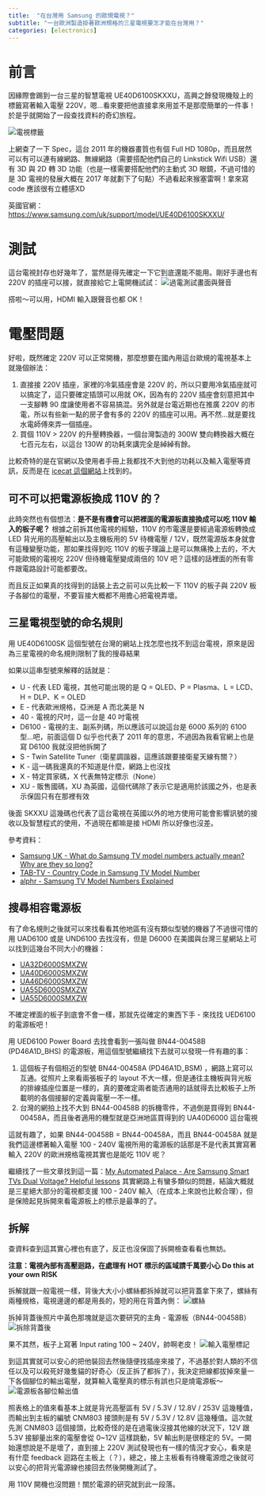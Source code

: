 ```yaml
---
title:  "在台灣用 Samsung 的歐規電視？"
subtitle: "一台歐洲製造掛著歐洲規格的三星電視要怎才能在台灣用？"
categories: [electronics]
---
```


# 前言
因緣際會踢到一台三星的智慧電視 UE40D6100SKXXU，高興之餘發現機殼上的標籤寫著輸入電壓 220V，嗯...看來要把他直接拿來用並不是那麼簡單的一件事！於是乎就開始了一段查找資料的奇幻旅程。

![電視標籤](/images/2021-01-SamsungTV/Label.jpg)

上網查了一下 Spec，這台 2011 年的機器畫質也有個 Full HD 1080p，而且居然可以有可以連有線網路、無線網路（需要搭配他們自己的 Linkstick Wifi USB）還有 3D 與 2D 轉 3D 功能（也是一樣需要搭配他們的主動式 3D 眼鏡，不過可惜的是 3D 電視的發展大概在 2017 年就劃下了句點）不過看起來猴塞雷啊！拿來寫 code 應該很有立體感XD

英國官網：https://www.samsung.com/uk/support/model/UE40D6100SKXXU/

# 測試
這台電視封存也好幾年了，當然是得先確定一下它到底還能不能用。剛好手邊也有 220V 的插座可以接，就直接給它上電開機試試：
![過電測試畫面與聲音](/images/2021-01-SamsungTV/PowerOn.jpg)

搭啦～可以用，HDMI 輸入跟聲音也都 OK！

# 電壓問題
好啦，既然確定 220V 可以正常開機，那麼想要在國內用這台歐規的電視基本上就幾個辦法：
  1. 直接接 220V 插座，家裡的冷氣插座會是 220V 的，所以只要用冷氣插座就可以搞定了，這只要確定插頭可以用就 OK，因為有的 220V 插座會刻意把其中一支腳轉 90 度讓使用者不容易搞混。另外就是台電近期也在推廣 220V 的市電，所以有些新一點的房子會有多的 220V 的插座可以用。再不然...就是要找水電師傅來弄一個插座。
  2. 買個 110V > 220V 的升壓轉換器，一個台灣製造的 300W 雙向轉換器大概在七百元左右，以這台 130W 的功耗來講完全是綽綽有餘。

比較奇特的是在官網以及使用者手冊上我都找不大到他的功耗以及輸入電壓等資訊，反而是在 [icecat 這個網站](https://icecat.biz/en/p/samsung/ue40d6100skxxu/tvs-ue40d6100-8917813.html)上找到的。

## 可不可以把電源板換成 110V 的？
此時突然也有個想法：**是不是有機會可以把裡面的電源板直接換成可以吃 110V 輸入的板子呢？**
根據之前拆其他電視的經驗，110V 的市電還是要經過電源板轉換成 LED 背光用的高壓輸出以及主機板用的 5V 待機電壓 / 12V，既然電源版本身就會有這種變壓功能，那如果找得到吃 110V 的板子理論上是可以無痛換上去的，不大可能歐規的電視吃 220V 但待機電壓變成兩倍的 10V 吧？這樣的話裡面的所有零件跟電路設計可能都要改。

而且反正如果真的找得到的話裝上去之前可以先比較一下 110V 的板子與 220V 板子各腳位的電壓，不要盲接大概都不用擔心把電視弄壞。

## 三星電視型號的命名規則
用 UE40D6100SK 這個型號在台灣的網站上找怎麼也找不到這台電視，原來是因為三星電視的命名規則限制了我的搜尋結果

如果以這串型號來解釋的話就是：
  * U - 代表 LED 電視，其他可能出現的是 Q = QLED、P = Plasma、L = LCD、H = DLP、K = OLED
  * E - 代表歐洲規格，亞洲是 A 而北美是 N
  * 40 - 電視的尺吋，這一台是 40 吋電視
  * D6100 - 電視的主、副系列碼，所以應該可以說這台是 6000 系列的 6100 型...吧，前面這個 D 似乎也代表了 2011 年的意思，不過因為我看官網上也是寫 D6100 我就沒把他拆開了
  * S - Twin Satellite Tuner（衛星調諧器，這應該跟要接衛星天線有關？）
  * K - 這一碼我還真的不知道是什麼，網路上也沒找
  * X - 特定買家碼，X 代表無特定標示（None）
  * XU - 販售國碼，XU 為英國，這個代碼除了表示它是適用於該國之外，也是表示保固只有在那裡有效

後面 SKXXU 這幾碼也代表了這台電視在英國以外的地方使用可能會影響訊號的接收以及智慧程式的使用，不過現在都嘛是接 HDMI 所以好像也沒差。

參考資料：
  * [Samsung UK - What do Samsung TV model numbers actually mean? Why are they so long?](https://www.samsung.com/uk/support/tv-audio-video/what-do-samsung-tv-model-numbers-actually-mean-why-are-they-so-long/)
  * [TAB-TV - Country Code in Samsung TV Model Number](https://en.tab-tv.com/?p=18100)
  * [alphr - Samsung TV Model Numbers Explained](https://www.alphr.com/technology/1007706/samsung-tv-model-numbers-explained/)

## 搜尋相容電源板
有了命名規則之後就可以來找看看其他地區有沒有類似型號的機器了不過很可惜的用 UAD6100 或是 UND6100 去找沒有，但是 D6000 在美國與台灣三星網站上可以找到這幾台不同大小的機器：
  * [UA32D6000SMXZW](https://www.samsung.com/tw/support/model/UA32D6000SMXZW/)
  * [UA40D6000SMXZW](https://www.samsung.com/tw/support/model/UA40D6000SMXZW/)
  * [UA46D6000SMXZW](https://www.samsung.com/tw/support/model/UA46D6000SMXZW/)
  * [UA55D6000SMXZW](https://www.samsung.com/tw/support/model/UA55D6000SMXZW/)
  * [UA55D6000SMXZW](https://www.samsung.com/tw/support/model/UA55D6000SMXZW/)

不確定裡面的板子到底會不會一樣，那就先從確定的東西下手 - 來找找 UED6100 的電源板吧！

用 UED6100 Power Board 去找會看到一張叫做 BN44-00458B (PD46A1D_BHS) 的電源板，用這個型號繼續找下去就可以發現一件有趣的事：
  1. 這個板子有個相近的型號 BN44-00458A (PD46A1D_BSM) ，網路上寫可以互通。從照片上來看兩張板子的 layout 不大一樣，但是通往主機板與背光板的排線插座位置是一樣的，真的要確定兩者能否通用的話就得去比較板子上所載明的各個接腳的定義與電壓一不一樣。
  2. 台灣的網拍上找不大到 BN44-00458B 的拆機零件，不過倒是買得到 BN44-00458A，而且後者適用的機型就是亞洲地區買得到的 UA40D6000 這台電視

這就有趣了，如果 BN44-00458B = BN44-00458A，而且 BN44-00458A 就是我們這邊標著輸入電壓 100 - 240V 電視所用的電源板的話那是不是代表其實寫著輸入 220V 的歐洲規格電視其實也是能吃 110V 呢？

繼續找了一些文章找到這一篇：[My Automated Palace - Are Samsung Smart TVs Dual Voltage? Helpful lessons](https://myautomatedpalace.com/are-samsung-smart-tvs-dual-voltage/) 其實網路上有蠻多類似的問題，結論大概就是三星絕大部分的電視都支援 100 - 240V 輸入（在成本上來說也比較合理），但是保險起見拆開來看電源板上的標示是最準的了。

## 拆解
查資料查到這其實心裡也有底了，反正也沒保固了拆開檢查看看也無妨。

**注意：電視內部有高壓迴路，在處理有 HOT 標示的區域請千萬要小心 Do this at your own RISK**

拆解就跟一般電視一樣，背後大大小小螺絲都拆掉就可以把背蓋拿下來了，螺絲有兩種規格，電視邊邊的都是用長的，短的用在背蓋內側：
![螺絲](/images/2021-01-SamsungTV/Screws.jpg)

拆掉背蓋後照片中黃色那塊就是這次要研究的主角 - 電源板（BN44-00458B）
![拆除背蓋後](/images/2021-01-SamsungTV/TearDown.jpg)

果不其然，板子上寫著 Input rating 100 ~ 240V，帥啊老皮！
![輸入電壓標記](/images/2021-01-SamsungTV/InputRating.jpg)

到這其實就可以安心的把他裝回去然後隨便找插座來接了，不過基於對人類的不信任以及可以殺死好幾隻貓的好奇心（反正拆了都拆了），我決定把線都拔掉來量一下各個腳位的輸出電壓，就算輸入電壓真的標示有誤也只是燒電源板～
![電源板各腳位輸出值](/images/2021-01-SamsungTV/OutputValue.jpg)

照表格上的值來看基本上就是背光高壓區有 5V / 5.3V / 12.8V / 253V 這幾種值，而輸出到主板的編號 CNM803 接頭則是有 5V / 5.3V / 12.8V 這幾種值。這次就先測 CNM803 這個接頭，比較奇怪的是在過電後沒接其他線的狀況下，12V 跟 5.3V 接腳量出來的電壓會從 0~12V 這樣跳動，5V 輸出則是很穩定的 5V。一開始還想說是不是壞了，直到接上 220V 測試發現也有一樣的情況才安心，看來是有什麼 feedback 迴路在主板上（？），總之，接上主板看有待機電源燈之後就可以安心的把背光電源線也接回去然後開機測試了。

用 110V 開機也沒問題！關於電源的研究就到此一段落。
